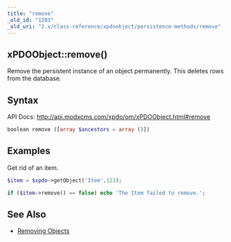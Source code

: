 ```yaml
---
title: "remove"
_old_id: "1203"
_old_uri: "2.x/class-reference/xpdoobject/persistence-methods/remove"
---
```


## xPDOObject::remove() 

Remove the persistent instance of an object permanently. This deletes rows from the database.

## Syntax 

API Docs: <http://api.modxcms.com/xpdo/om/xPDOObject.html#remove>

``` php 
boolean remove ([array $ancestors = array ()])
```

## Examples 

Get rid of an item.

``` php 
$item = $xpdo->getObject('Item',123);

if ($item->remove() == false) echo 'The Item failed to remove.';
```

## See Also 

- [Removing Objects](/xpdo/2.x/getting-started/using-your-xpdo-model/removing-objects)